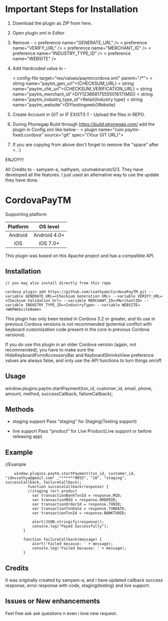 # Important Steps for Installation

1. Download the plugin as ZIP from here.
2. Open plugin.xml in Editor
3. Remove -
    < preference name="GENERATE_URL" />
    < preference name="VERIFY_URL" />
    < preference name="MERCHANT_ID" />
    < preference name="INDUSTRY_TYPE_ID" />
    < preference name="WEBSITE" />
4. Add Hardcoded value in -

    < config-file target="res/values/paytmcordova.xml" parent="/*">
        < string name="paytm_gen_url">{CHECKSUM_URL}</string>
        < string name="paytm_chk_url">{CHECKSUM_VERIFICATION_URL}</string>
        < string name="paytm_merchant_id">DIY12386817555501617{MID}</string>
        < string name="paytm_industry_type_id">Retail{Industry type}</string>
        < string name="paytm_website">DIYtestingweb{Website}</string>
    </config-file>
    
5. Create Account in GIT or IF EXISTS !! - Upload the files in REPO.
6. During Phonegap Build through https://build.phonegap.com/ add the plugin in Config.xml like below -
    < plugin name="com.paytm-fixed.cordova" source="git" spec="{Your GIT URL}">
7. If you are copying from above don't forget to remove the "space" after <. :)
    
ENJOY!!!

All Credits to - samyam-a, isathyam, uzumakinaruto123. They have developed all the features. I just used an alternative way to use the update they have done.

# CordovaPayTM

Supporting platform

|    Platform     |    OS level    |
|:---------------:|:--------------:|
|     Android     |  Android 4.0+  | 
|     iOS         |   iOS 7.0+     | 

This plugin was based on this Apache project and has a compatible API.

## Installation

    // you may also install directly from this repo
    
    cordova plugin add https://github.com/isathyam/CordovaPayTM.git --variable GENERATE_URL=<Checksum Generation URL> --variable VERIFY_URL=<Checksum Validation Url> --variable MERCHANT_ID=<MerchantID> --variable INDUSTRY_TYPE_ID=<IndustryType> --variable WEBSITE=<WAPWebsiteName>
    
This plugin has only been tested in Cordova 3.2 or greater, and its use in previous Cordova versions is not recommended (potential conflict with keyboard customization code present in the core in previous Cordova versions).

If you do use this plugin in an older Cordova version (again, not recommended), you have to make sure the HideKeyboardFormAccessoryBar and KeyboardShrinksView preference values are always false, and only use the API functions to turn things on/off.

## Usage
window.plugins.paytm.startPayment(txn_id, customer_id, email, phone, amount, method, successCallback, failureCallback);  
  
## Methods

- staging support
    Pass "staging" for Staging(Testing support)
    
- live support
    Pass "product" for Live Product(Live support or before releasing app) 
  
## Example

  //Example
  
        window.plugins.paytm.startPayment(txn_id, customer_id, "idevsathya@gmail.com" ,"******9055", "10", "staging", successCallback, failureCallback);
              function successCallback(response) {
              //staging (or) product 
                var transactionBankTxnId = response.MID;
                var transactionMId = response.ORDERID;
                var transactionOrderId = response.TXNID;
                var transactionTxnDate = response.TXNDATE;
                var transactionTxnId = response.BANKTXNID;

                alert(JSON.stringify(response));
                console.log("Payed Successfully");
            }

            function failureCallback(message) {
                alert('Failed because: ' + message);
                console.log('Failed because: ' + message);
            }
  
## Credits
It was originally created by samyam-a, and i have updated callback success response, error response with code, staging(testing) and live support.

## Issues or New enhancements
Feel free ask ask questions n even i love new request..

